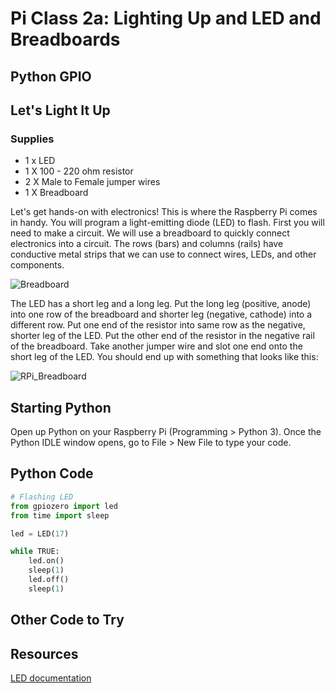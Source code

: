 # Pi Class 2a: Lighting Up and LED and Breadboards
## Python GPIO

## Let's Light It Up
### Supplies
- 1 x LED
- 1 X 100 - 220 ohm resistor
- 2 X Male to Female jumper wires
- 1 X Breadboard

Let's get hands-on with electronics! This is where the Raspberry Pi comes in handy. You will program a light-emitting diode (LED) to flash. First you will need to make a circuit.
We will use a breadboard to quickly connect electronics into a circuit. The rows (bars) and columns (rails) have conductive metal strips that we can use to connect wires, LEDs, and other components.

![Breadboard](https://image.ibb.co/iepjSw/Screen_Shot_2017_12_07_at_10_01_07_AM.png)

The LED has a short leg and a long leg. Put the long leg (positive, anode) into one row of the breadboard and shorter leg (negative, cathode) into a different row. Put one end of the resistor into same row as the negative, shorter leg of the LED. Put the other end of the resistor in the negative rail of the breadboard. Take another jumper wire and slot one end onto the short leg of the LED. You should end up with something that looks like this:

![RPi_Breadboard](https://image.ibb.co/dhBW7w/RPi_LED_bb2.png)

## Starting Python 
Open up Python on your Raspberry Pi (Programming > Python 3). Once the Python IDLE window opens, go to File > New File to type your code.

## Python Code

```python
# Flashing LED
from gpiozero import led
from time import sleep

led = LED(17)

while TRUE:
	led.on()
	sleep(1)
	led.off()
	sleep(1)


```
## Other Code to Try


## Resources
[LED documentation](https://gpiozero.readthedocs.io)
